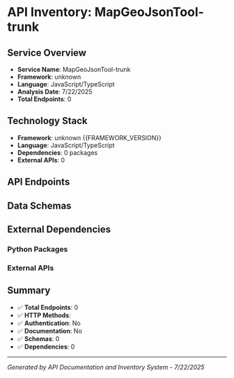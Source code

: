# API Inventory: MapGeoJsonTool-trunk

## Service Overview

- **Service Name**: MapGeoJsonTool-trunk
- **Framework**: unknown
- **Language**: JavaScript/TypeScript
- **Analysis Date**: 7/22/2025
- **Total Endpoints**: 0

## Technology Stack

- **Framework**: unknown {{FRAMEWORK_VERSION}}
- **Language**: JavaScript/TypeScript
- **Dependencies**: 0 packages
- **External APIs**: 0

## API Endpoints



## Data Schemas



## External Dependencies

### Python Packages


### External APIs


## Summary

- ✅ **Total Endpoints**: 0
- ✅ **HTTP Methods**: 
- ✅ **Authentication**: No
- ✅ **Documentation**: No
- ✅ **Schemas**: 0
- ✅ **Dependencies**: 0

---

*Generated by API Documentation and Inventory System - 7/22/2025* 
